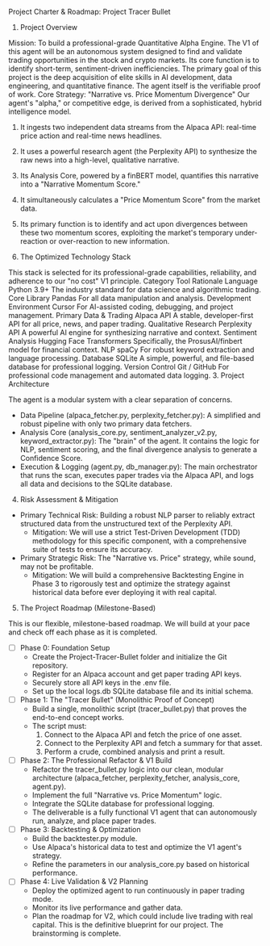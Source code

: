 
Project Charter & Roadmap: Project Tracer Bullet


1. Project Overview

Mission:
To build a professional-grade Quantitative Alpha Engine. The V1 of this agent will be an autonomous system designed to find and validate trading opportunities in the stock and crypto markets. Its core function is to identify short-term, sentiment-driven inefficiencies.
The primary goal of this project is the deep acquisition of elite skills in AI development, data engineering, and quantitative finance. The agent itself is the verifiable proof of work.
Core Strategy: "Narrative vs. Price Momentum Divergence"
Our agent's "alpha," or competitive edge, is derived from a sophisticated, hybrid intelligence model.
1. It ingests two independent data streams from the Alpaca API: real-time price action and real-time news headlines.
2. It uses a powerful research agent (the Perplexity API) to synthesize the raw news into a high-level, qualitative narrative.
3. Its Analysis Core, powered by a finBERT model, quantifies this narrative into a "Narrative Momentum Score."
4. It simultaneously calculates a "Price Momentum Score" from the market data.
5. Its primary function is to identify and act upon divergences between these two momentum scores, exploiting the market's temporary under-reaction or over-reaction to new information.

2. The Optimized Technology Stack

This stack is selected for its professional-grade capabilities, reliability, and adherence to our "no cost" V1 principle.
Category	Tool	Rationale
Language	Python 3.9+	The industry standard for data science and algorithmic trading.
Core Library	Pandas	For all data manipulation and analysis.
Development Environment	Cursor	For AI-assisted coding, debugging, and project management.
Primary Data & Trading	Alpaca API	A stable, developer-first API for all price, news, and paper trading.
Qualitative Research	Perplexity API	A powerful AI engine for synthesizing narrative and context.
Sentiment Analysis	Hugging Face Transformers	Specifically, the ProsusAI/finbert model for financial context.
NLP	spaCy	For robust keyword extraction and language processing.
Database	SQLite	A simple, powerful, and file-based database for professional logging.
Version Control	Git / GitHub	For professional code management and automated data logging.
3. Project Architecture

The agent is a modular system with a clear separation of concerns.
* Data Pipeline (alpaca_fetcher.py, perplexity_fetcher.py): A simplified and robust pipeline with only two primary data fetchers.
* Analysis Core (analysis_core.py, sentiment_analyzer_v2.py, keyword_extractor.py): The "brain" of the agent. It contains the logic for NLP, sentiment scoring, and the final divergence analysis to generate a Confidence Score.
* Execution & Logging (agent.py, db_manager.py): The main orchestrator that runs the scan, executes paper trades via the Alpaca API, and logs all data and decisions to the SQLite database.

4. Risk Assessment & Mitigation

* Primary Technical Risk: Building a robust NLP parser to reliably extract structured data from the unstructured text of the Perplexity API.
    * Mitigation: We will use a strict Test-Driven Development (TDD) methodology for this specific component, with a comprehensive suite of tests to ensure its accuracy.
* Primary Strategic Risk: The "Narrative vs. Price" strategy, while sound, may not be profitable.
    * Mitigation: We will build a comprehensive Backtesting Engine in Phase 3 to rigorously test and optimize the strategy against historical data before ever deploying it with real capital.

5. The Project Roadmap (Milestone-Based)

This is our flexible, milestone-based roadmap. We will build at your pace and check off each phase as it is completed.
* [ ] Phase 0: Foundation Setup
    * Create the Project-Tracer-Bullet folder and initialize the Git repository.
    * Register for an Alpaca account and get paper trading API keys.
    * Securely store all API keys in the .env file.
    * Set up the local logs.db SQLite database file and its initial schema.
* [ ] Phase 1: The "Tracer Bullet" (Monolithic Proof of Concept)
    * Build a single, monolithic script (tracer_bullet.py) that proves the end-to-end concept works.
    * The script must:
        1. Connect to the Alpaca API and fetch the price of one asset.
        2. Connect to the Perplexity API and fetch a summary for that asset.
        3. Perform a crude, combined analysis and print a result.
* [ ] Phase 2: The Professional Refactor & V1 Build
    * Refactor the tracer_bullet.py logic into our clean, modular architecture (alpaca_fetcher, perplexity_fetcher, analysis_core, agent.py).
    * Implement the full "Narrative vs. Price Momentum" logic.
    * Integrate the SQLite database for professional logging.
    * The deliverable is a fully functional V1 agent that can autonomously run, analyze, and place paper trades.
* [ ] Phase 3: Backtesting & Optimization
    * Build the backtester.py module.
    * Use Alpaca's historical data to test and optimize the V1 agent's strategy.
    * Refine the parameters in our analysis_core.py based on historical performance.
* [ ] Phase 4: Live Validation & V2 Planning
    * Deploy the optimized agent to run continuously in paper trading mode.
    * Monitor its live performance and gather data.
    * Plan the roadmap for V2, which could include live trading with real capital.
This is the definitive blueprint for our project. The brainstorming is complete.
